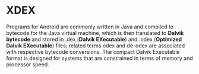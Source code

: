 # XDEX

Programs for Android are commonly written in Java and compiled to bytecode for the Java virtual machine, 
which is then translated to **Dalvik bytecode** and stored in .dex (**Dalvik EXecutable**) 
and .odex (**Optimized Dalvik EXecutable**) files; 
related terms odex and de-odex are associated with respective bytecode conversions. 
The compact Dalvik Executable format is designed for systems that are constrained 
in terms of memory and processor speed.
